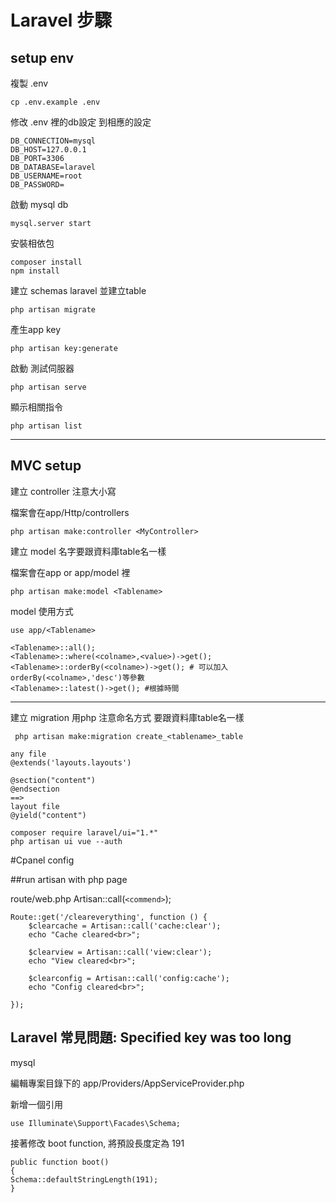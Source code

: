 # Laravel 步驟

## setup env

複製 .env 
```
cp .env.example .env
```
修改 .env 裡的db設定 到相應的設定
```
DB_CONNECTION=mysql
DB_HOST=127.0.0.1
DB_PORT=3306
DB_DATABASE=laravel
DB_USERNAME=root
DB_PASSWORD=
```
啟動 mysql db
```
mysql.server start
```
安裝相依包
```
composer install
npm install
```
建立 schemas laravel 並建立table
```
php artisan migrate
```
產生app key
```
php artisan key:generate
```
啟動 測試伺服器 
```
php artisan serve
```
顯示相關指令
```
php artisan list
```

------------------------
## MVC setup

建立 controller 注意大小寫

檔案會在app/Http/controllers
```
php artisan make:controller <MyController> 
```
建立 model 名字要跟資料庫table名一樣

檔案會在app or app/model 裡
```
php artisan make:model <Tablename>
```
model 使用方式
```
use app/<Tablename>

<Tablename>::all();
<Tablename>::where(<colname>,<value>)->get();
<Tablename>::orderBy(<colname>)->get(); # 可以加入orderBy(<colname>,'desc')等參數
<Tablename>::latest()->get(); #根據時間
```

-----

建立 migration 用php 注意命名方式 要跟資料庫table名一樣
```
 php artisan make:migration create_<tablename>_table 
```


```
any file
@extends('layouts.layouts')

@section("content")
@endsection
==>
layout file
@yield("content")
```



```
composer require laravel/ui="1.*"   
php artisan ui vue --auth
```

#Cpanel config

##run artisan with php page

route/web.php Artisan::call(`<commend>`);
```
Route::get('/cleareverything', function () {
    $clearcache = Artisan::call('cache:clear');
    echo "Cache cleared<br>";

    $clearview = Artisan::call('view:clear');
    echo "View cleared<br>";

    $clearconfig = Artisan::call('config:cache');
    echo "Config cleared<br>";

});
```
## Laravel 常見問題: Specified key was too long
mysql

編輯專案目錄下的 app/Providers/AppServiceProvider.php

新增一個引用
```
use Illuminate\Support\Facades\Schema;
```
接著修改 boot function, 將預設長度定為 191
```
public function boot()
{
Schema::defaultStringLength(191);
}
```
